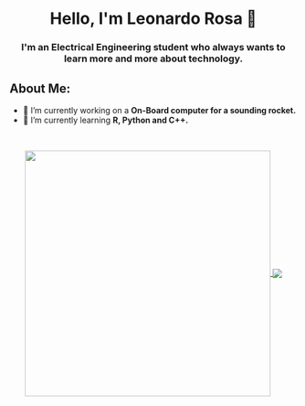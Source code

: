 
<h1 align="center">Hello, I'm Leonardo Rosa 👋</h1>
<h3 align="center">I'm an Electrical Engineering student who always wants to learn more and more about technology.</h3>

## **About Me:**

- 🔭 I’m currently working on a **On-Board computer for a sounding rocket.**
- 🌱 I’m currently learning **R, Python and C++.**

 <br />
 <p align="center">
  <a href="https://github.com/leogrosa">
   <img width="430" align="center" src="https://github-readme-stats.vercel.app/api?username=leogrosa&show_icons=true&theme=radical&count_private=true">
  </a>
  <a href="https://github.com/leogrosa/github-readme-stats">
    <img align="center" src="https://github-readme-stats.anuraghazra1.vercel.app/api/top-langs/?username=leogrosa&layout=compact&theme=radical&langs_count=6" />
  </a>
 </p>
</details>

